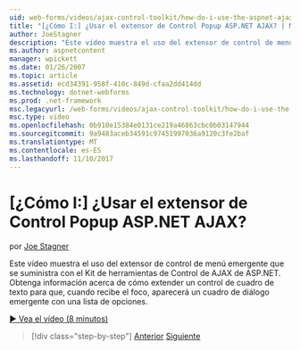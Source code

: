 ```yaml
---
uid: web-forms/videos/ajax-control-toolkit/how-do-i-use-the-aspnet-ajax-popup-control-extender
title: "[¿Cómo I:] ¿Usar el extensor de Control Popup ASP.NET AJAX? | Microsoft Docs"
author: JoeStagner
description: "Este vídeo muestra el uso del extensor de control de menú emergente que se suministra con el Kit de herramientas de Control de AJAX de ASP.NET. Obtenga información acerca de cómo extender un control de cuadro de texto para que..."
ms.author: aspnetcontent
manager: wpickett
ms.date: 01/26/2007
ms.topic: article
ms.assetid: ecd34391-958f-410c-849d-cfaa2dd414dd
ms.technology: dotnet-webforms
ms.prod: .net-framework
msc.legacyurl: /web-forms/videos/ajax-control-toolkit/how-do-i-use-the-aspnet-ajax-popup-control-extender
msc.type: video
ms.openlocfilehash: 0b910e15384e0131ce219a46863cbc0b03147944
ms.sourcegitcommit: 9a9483aceb34591c97451997036a9120c3fe2baf
ms.translationtype: MT
ms.contentlocale: es-ES
ms.lasthandoff: 11/10/2017
---
```

<a name="how-do-i-use-the-aspnet-ajax-popup-control-extender"></a>[¿Cómo I:] ¿Usar el extensor de Control Popup ASP.NET AJAX?
====================
por [Joe Stagner](https://github.com/JoeStagner)

Este vídeo muestra el uso del extensor de control de menú emergente que se suministra con el Kit de herramientas de Control de AJAX de ASP.NET. Obtenga información acerca de cómo extender un control de cuadro de texto para que, cuando recibe el foco, aparecerá un cuadro de diálogo emergente con una lista de opciones.

[&#9654; Vea el vídeo (8 minutos)](https://channel9.msdn.com/Blogs/ASP-NET-Site-Videos/how-do-i-use-the-aspnet-ajax-popup-control-extender)

>[!div class="step-by-step"]
[Anterior](how-do-i-use-the-aspnet-ajax-textboxwatermark-control-extender.md)
[Siguiente](how-do-i-use-the-aspnet-ajax-modalpopup-extender-control.md)
